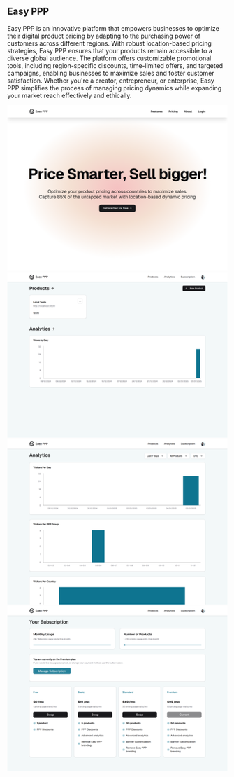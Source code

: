 ## Easy PPP

Easy PPP is an innovative platform that empowers businesses to optimize their digital product pricing by adapting to the purchasing power of customers across different regions. With robust location-based pricing strategies, Easy PPP ensures that your products remain accessible to a diverse global audience. The platform offers customizable promotional tools, including region-specific discounts, time-limited offers, and targeted campaigns, enabling businesses to maximize sales and foster customer satisfaction. Whether you're a creator, entrepreneur, or enterprise, Easy PPP simplifies the process of managing pricing dynamics while expanding your market reach effectively and ethically.

![Home](.github/1440x1080_home.png 'Home')
![Dashboard](.github/1440x1080_dashboard.png 'Dashboard')
![Analytics](.github/1440x1080_analytics.png 'Analytics')
![Subscription](.github/1440x1080_subscription.png 'Subscription')
